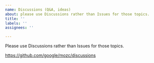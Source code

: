 ```yaml
---
name: Discussions (Q&A, ideas)
about: please use Discussions rather than Issues for those topics.
title: ''
labels: ''
assignees: ''

---
```


Please use Discussions rather than Issues for those topics.

https://github.com/google/mozc/discussions
